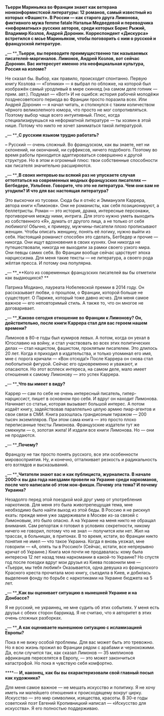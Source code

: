 **Тьерри Мариньяка во Франции знают как ветерана нонконформистской литературы: 12 романов, самый известный из которых «Фашист». В России — как старого друга Лимонова, фиктивного мужа femme fatale Натальи Медведевой и переводчика «неформатных» русских авторов, среди которых Борис Рыжий, Владимир Козлов, Андрей Доронин. Корреспондент «Дискурса» встретился с мсье Мариньяком, чтобы поговорить с ним о русской и французской литературе.**

**_**— **_**Тьерри, вы переводите преимущественно так называемых писателей-маргиналов. Лимонов, Андрей Козлов, вот сейчас Доронин. Вас интересует именно эта неофициальная культура, Россия на изломе?**

Не сказал бы. Выбор, как правило, происходит спонтанно. Первую книгу Козлова — «Гопники» — я выбрал по обложке, на которой был изображён самый уродливый в мире скинхед (на самом деле гопник — прим. авт.). Подумал — «Вот!» И не ошибся: история рабочей молодёжи позднесоветского периода во Франции просто поразила всех. Или Андрей Доронин — я начал читать, и столкнулся с таким количеством чёрного великолепного юмора, что просто не мог сопротивляться. Поэтому выбор чаще всего интуитивный. Плюс, когда специализируешься на неформатной литературе — ты хозяин в этой нише. Потому что никто не хочет заниматься такой литературой. 

**_**— **_**С русским языком трудно работать?**

**_–_** Русский — очень сложный. Во французском, как вы знаете, нет ни склонений, ни окончаний, ни суффиксов, ничего подобного. Поэтому во время работы приходится адаптироваться совершенно к другой структуре. Но в этом и огромный плюс: твои собственные способности как писателя значительно расширяются.

**_**— **_**В своих интервью вы всякий раз не упускаете случая оттоптаться на современных модных французских писателях — Бегбедере, Уэльбеке. Говорите, что это не литература. Чем они вам не угодили? И что для вас настоящая литература?**

Это выскочки из тусовки. Сюда бы я отнёс и Эммануэля Каррера, автора книги «Лимонов». Они не романисты, как себя позиционируют, а беллетристы. Роман — это история, драма, интересные персонажи, противоречия между ними, интрига. Для этого нужно уметь выходить из собственного «Я», думать от другого лица, а не только от себя любимого! Обычно, к примеру, мужчины-писатели плохо прописывают женщин. Чтобы описать женщину, понять её логику, нужно выйти из себя. Настоящий романист способен это сделать, Бегбедер и прочие — никогда. Они ищут вдохновения в своих кухнях. Они никогда не путешествовали, никогда не выходили за рамки своего узкого мира. Они певцы самих себя. Во Франции вообще сейчас царствует эпоха нарциссизма. Для меня такие тексты — не литература, а своего рода жёлтая пресса. И потому она популярна.

**_**— **_**Кого из современных французских писателей вы бы отметили как выдающихся? **

Патрика Модиано, лауреата Нобелевской премии в 2014 году. Он рассказывает любви, о прошлом, о Франции, которой больше не существует. О Париже, который тоже давно исчез. Для меня самое важное — его неповторимый стиль. А также то, что он многое не договаривает.

**_**— **_**Каково сегодня отношение во Франции к Лимонову? Он, действительно, после книги Каррера стал для вас героем нашем времени?**

Лимонов в 80-е годы был кумиров левых. А потом, когда он уехал в Югославию на войну, и стал участвовать во всех этих политических делах — стал нацистом, фашистом, проклятым писателем. Это длилось 20 лет. Когда я приходил в издательства, и только упоминал его имя, мне с порога кричали — «Вон отсюда!» После Каррера он снова стал любопытной фигурой. Сейчас его одновременно и уважают, и опасаются. Но этот всплеск интереса, на самом деле, мало имеет отношения к самому Лимонову — это успех Каррера.

**_**— **_**Что вы имеет в виду?**

Каррер — сам по себе не очень интересный писатель, гипер-нарциссист, пишет в основном про себя. И вдруг он находит Лимонова. Начинает со статьи, которая вызывает большой интерес. А потом издаёт книгу, задействовав параллельно целую армию пиар-агентов и свои связи в СМИ. Книга разошлась грандиозным тиражом — 200 тысяч экземпляров. При этом сама книга — это просто плохо переписанные тексты Лимонова. Французские издатели тут же смекнули — о, золотая жила! И издали все книги Лимонова. Но — они не продаются.

**_**— **_**Почему?**

Французу не так просто понять русского, все эти особенности мировосприятия. Ну, и конечно, отталкивает резкость и радикальность его взглядов и высказываний. 

**_**— **_**Читатели знают вас и как публициста, журналиста. В начале 2000-х вы два года наездами провели на Украине среди наркоманов, после чего написали об этом нон-фикшн. Почему эта тема? И почему Украина?**

Незадолго перед этой поездкой мой друг умер от употребления наркотиков. Для меня это была животрепещущая тема, мне необходимо было найти выход из этой беды. В Россию я не рискнул ехать: прежде меня уже задерживали в Москве из-за связей с Лимоновым, это было опасно. А на Украине на меня никто не обращал внимания. Сам репортаж я готовил в условиях секретности, никому ничего не говорил, потому что не знал — получится или нет. Жил на трассах, в больницах, в притонах. В то время, кстати, во Франции никто понятия не имел — что такое Украина. Когда я вновь уезжал, мне говорили — «А, опять ты в Россию!» (Сейчас, кстати, все непрерывно кричат об Украине.) Книга моя почти не продавалась: кому была интересна 12 лет назад тема наркомании в какой-то Украине? Но спустя год после поездки вдруг мои друзья из Киева позвонили мне — «Тьерри, мы тебя любим!» Оказывается, одна девушка из французского Красного креста прочитала мою книгу, съездила в Киев, и добилась выделения фонду по борьбе с наркотиками на Украине бюджета на 5 лет.

**_**— **_**Как вы оценивает ситуацию в нынешней Украине и на Донбассе?**

Я не русский, не украинец, не мне судить об этих событиях. У меня есть друзья с обеих сторон баррикад. Я не считаю, что я авторитет в этих очень сложных разборках.

**_**— **_**А как оцениваете нынешнюю ситуацию с исламизацией Европы?**

Пока я не вижу особой проблемы. Для вас может быть это тревожно. Но я всю жизнь прожил во Франции рядом с арабами и чернокожими. Да, если случится так, как сказал Лимонов — 35 миллионов африканцев переселятся в Европу, — это может закончиться катастрофой. Но пока я чувствую себя комфортно.

****_—_ **И, наконец, как бы вы охарактеризовали свой главный посыл как художника?**

Для меня самое важное — не мешать искусство и политику. Я не хочу иметь ни малейшего отношения к происходящему вокруг цирку. Искусство — это мир символики, изящества, красоты. В 30-е годы советский поэт Евгений Кропивницкий написал — «Искусство для искусства». Я его полностью поддерживаю.
